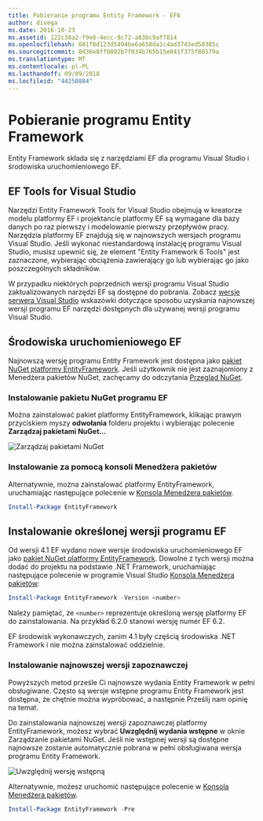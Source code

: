 ```yaml
---
title: Pobieranie programu Entity Framework - EF6
author: divega
ms.date: 2016-10-23
ms.assetid: 122c38a2-f9e8-4ecc-9c72-a83bc9af7814
ms.openlocfilehash: 601f8d123d5494be6a658da1c4ad3743ed50385c
ms.sourcegitcommit: 0d36e8ff0892b7f034b765b15e041f375f88579a
ms.translationtype: MT
ms.contentlocale: pl-PL
ms.lasthandoff: 09/09/2018
ms.locfileid: "44250884"
---
```

# <a name="get-entity-framework"></a>Pobieranie programu Entity Framework
Entity Framework składa się z narzędziami EF dla programu Visual Studio i środowiska uruchomieniowego EF.

## <a name="ef-tools-for-visual-studio"></a>EF Tools for Visual Studio

Narzędzi Entity Framework Tools for Visual Studio obejmują w kreatorze modelu platformy EF i projektancie platformy EF są wymagane dla bazy danych po raz pierwszy i modelowanie pierwszy przepływów pracy. Narzędzia platformy EF znajdują się w najnowszych wersjach programu Visual Studio. Jeśli wykonać niestandardową instalację programu Visual Studio, musisz upewnić się, że element "Entity Framework 6 Tools" jest zaznaczone, wybierając obciążenia zawierający go lub wybierając go jako poszczególnych składników.

W przypadku niektórych poprzednich wersji programu Visual Studio zaktualizowanych narzędzi EF są dostępne do pobrania. Zobacz [wersje serwera Visual Studio](~/ef6/what-is-new/visual-studio.md) wskazówki dotyczące sposobu uzyskania najnowszej wersji programu EF narzędzi dostępnych dla używanej wersji programu Visual Studio.

## <a name="ef-runtime"></a>Środowiska uruchomieniowego EF

Najnowszą wersję programu Entity Framework jest dostępna jako [pakiet NuGet platformy EntityFramework](http://nuget.org/packages/EntityFramework/). Jeśli użytkownik nie jest zaznajomiony z Menedżera pakietów NuGet, zachęcamy do odczytania [Przegląd NuGet](https://docs.microsoft.com/nuget/consume-packages/overview-and-workflow).

### <a name="installing-the-ef-nuget-package"></a>Instalowanie pakietu NuGet programu EF

Można zainstalować pakiet platformy EntityFramework, klikając prawym przyciskiem myszy **odwołania** folderu projektu i wybierając polecenie **Zarządzaj pakietami NuGet...**

![Zarządzaj pakietami NuGet](~/ef6/media/managenugetpackages.png)

### <a name="installing-from-package-manager-console"></a>Instalowanie za pomocą konsoli Menedżera pakietów

Alternatywnie, można zainstalować platformy EntityFramework, uruchamiając następujące polecenie w [Konsola Menedżera pakietów](http://docs.nuget.org/docs/start-here/using-the-package-manager-console).

``` powershell
Install-Package EntityFramework
```

## <a name="installing-a-specific-version-of-ef"></a>Instalowanie określonej wersji programu EF

Od wersji 4.1 EF wydano nowe wersje środowiska uruchomieniowego EF jako [pakiet NuGet platformy EntityFramework](https://www.nuget.org/packages/EntityFramework/). Dowolne z tych wersji można dodać do projektu na podstawie .NET Framework, uruchamiając następujące polecenie w programie Visual Studio [Konsola Menedżera pakietów](http://docs.nuget.org/docs/start-here/using-the-package-manager-console):

``` powershell
Install-Package EntityFramework -Version <number>
```

Należy pamiętać, że `<number>` reprezentuje określoną wersję platformy EF do zainstalowania. Na przykład 6.2.0 stanowi wersję numer EF 6.2.   

EF środowisk wykonawczych, zanim 4.1 były częścią środowiska .NET Framework i nie można zainstalować oddzielnie.

### <a name="installing-the-latest-preview"></a>Instalowanie najnowszej wersji zapoznawczej

Powyższych metod prześle Ci najnowsze wydania Entity Framework w pełni obsługiwane. Często są wersje wstępne programu Entity Framework jest dostępna, że chętnie można wypróbować, a następnie Prześlij nam opinię na temat.

Do zainstalowania najnowszej wersji zapoznawczej platformy EntityFramework, możesz wybrać **Uwzględnij wydania wstępne** w oknie Zarządzanie pakietami NuGet. Jeśli nie wstępnej wersji są dostępne najnowsze zostanie automatycznie pobrana w pełni obsługiwana wersja programu Entity Framework.

![Uwzględnij wersję wstępną](~/ef6/media/includeprerelease.png)

Alternatywnie, możesz uruchomić następujące polecenie w [Konsola Menedżera pakietów](http://docs.nuget.org/docs/start-here/using-the-package-manager-console).

``` powershell
Install-Package EntityFramework -Pre
```
